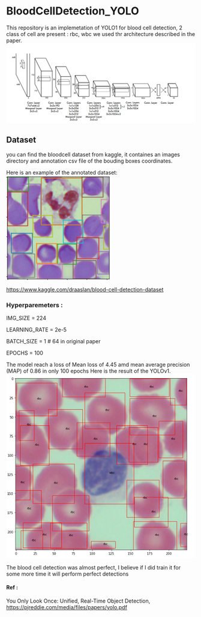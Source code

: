 # BloodCellDetection_YOLO

This repository is an implemetation of YOLO1 for blood cell detection, 2 class of cell are present : rbc, wbc
we used thr architecture described in the paper.
![GitHub Logo](/images/architecture.PNG)

## Dataset
you can find the bloodcell dataset from kaggle, it containes an images directory and annotation csv file of the bouding boxes coordinates.

Here is an example of the annotated dataset:\
![GitHub Logo](/images/dataset_image_example.PNG)

https://www.kaggle.com/draaslan/blood-cell-detection-dataset




### Hyperparemeters :
IMG_SIZE = 224

LEARNING_RATE = 2e-5

BATCH_SIZE = 1 # 64 in original paper

EPOCHS = 100

The model reach a loss of Mean loss of 4.45 amd mean average precision (MAP) of 0.86 in only 100 epochs
Here is the result of the YOLOv1.
![GitHub Logo](/images/Result.PNG)



The blood cell detection was almost perfect, I believe if I did train it for some more time it will perform perfect detections


#### Ref :
You Only Look Once: Unified, Real-Time Object Detection, https://pjreddie.com/media/files/papers/yolo.pdf
